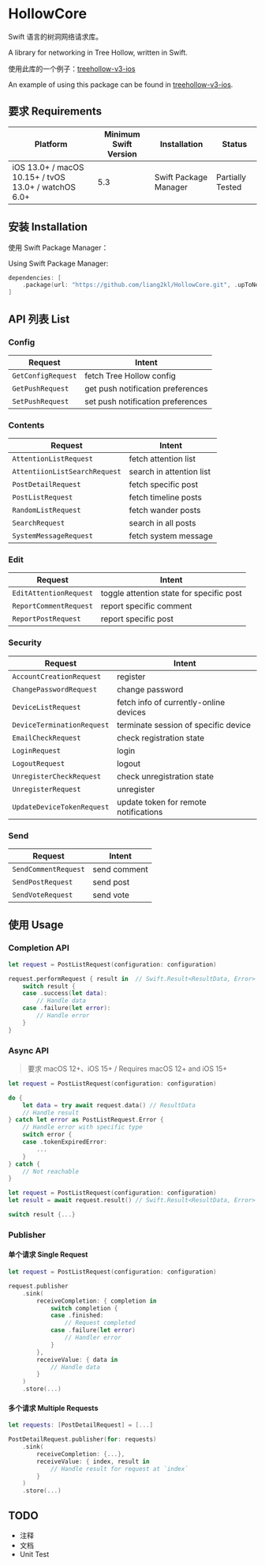 # HollowCore

Swift 语言的树洞网络请求库。

A library for networking in Tree Hollow, written in Swift.

使用此库的一个例子：[treehollow-v3-ios](https://github.com/treehollow/treehollow-v3-ios)

An example of using this package can be found in [treehollow-v3-ios](https://github.com/treehollow/treehollow-v3-ios).

## 要求 Requirements

| Platform | Minimum Swift Version | Installation | Status |
| --- | --- | --- | --- |
| iOS 13.0+ / macOS 10.15+ / tvOS 13.0+ / watchOS 6.0+ | 5.3 | Swift Package Manager | Partially Tested |

## 安装 Installation

使用 Swift Package Manager：

Using Swift Package Manager:

```swift
dependencies: [
    .package(url: "https://github.com/liang2kl/HollowCore.git", .upToNextMajor(from: "0.1"))
]
```

## API 列表 List

### Config

| Request | Intent |
| --- | --- |
| `GetConfigRequest` | fetch Tree Hollow config |
| `GetPushRequest` | get push notification preferences |
| `SetPushRequest` | set push notification preferences |

### Contents

| Request | Intent |
| --- | --- |
| `AttentionListRequest` | fetch attention list |
| `AttentiionListSearchRequest` | search in attention list |
| `PostDetailRequest` | fetch specific post |
| `PostListRequest` | fetch timeline posts |
| `RandomListRequest` | fetch wander posts |
| `SearchRequest` | search in all posts |
| `SystemMessageRequest` | fetch system message |

### Edit

| Request | Intent |
| --- | --- |
| `EditAttentionRequest` | toggle attention state for specific post |
| `ReportCommentRequest` | report specific comment |
| `ReportPostRequest` | report specific post |

### Security

| Request | Intent |
| --- | --- |
| `AccountCreationRequest` | register |
| `ChangePasswordRequest` | change password |
| `DeviceListRequest` | fetch info of currently-online devices |
| `DeviceTerminationRequest` | terminate session of specific device |
| `EmailCheckRequest` | check registration state |
| `LoginRequest` | login |
| `LogoutRequest` | logout |
| `UnregisterCheckRequest` | check unregistration state |
| `UnregisterRequest` | unregister |
| `UpdateDeviceTokenRequest` | update token for remote notifications |

### Send

| Request | Intent |
| --- | --- |
| `SendCommentRequest` | send comment |
| `SendPostRequest` | send post |
| `SendVoteRequest` | send vote |

## 使用 Usage

### Completion API

```swift
let request = PostListRequest(configuration: configuration)

request.performRequest { result in  // Swift.Result<ResultData, Error>
    switch result {
    case .success(let data):
        // Handle data
    case .failure(let error):
        // Handle error
    }
}
```

### Async API

> 要求 macOS 12+、iOS 15+ / Requires macOS 12+ and iOS 15+

```swift
let request = PostListRequest(configuration: configuration)

do {
    let data = try await request.data() // ResultData
    // Handle result
} catch let error as PostListRequest.Error {
    // Handle error with specific type
    switch error {
    case .tokenExpiredError:
        ...
    }
} catch {
    // Not reachable
}
```

```swift
let request = PostListRequest(configuration: configuration)
let result = await request.result() // Swift.Result<ResultData, Error>

switch result {...}
```

### Publisher

#### 单个请求 Single Request

```swift
let request = PostListRequest(configuration: configuration)

request.publisher
    .sink(
        receiveCompletion: { completion in
            switch completion {
            case .finished:
                // Request completed
            case .failure(let error)
                // Handler error
            }
        }, 
        receiveValue: { data in
            // Handle data
        }
    )
    .store(...)
```

#### 多个请求 Multiple Requests

```swift
let requests: [PostDetailRequest] = [...]

PostDetailRequest.publisher(for: requests)
    .sink(
        receiveCompletion: {...}, 
        receiveValue: { index, result in
            // Handle result for request at `index`
        }
    )
    .store(...)
```

## TODO

- 注释
- 文档
- Unit Test
